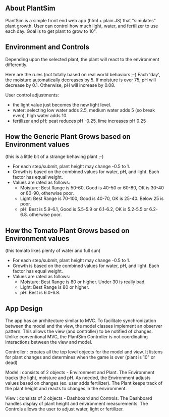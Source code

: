 ## About PlantSim
PlantSim is a simple front end web app (html + plain JS) that "simulates" plant growth. User can control 
how much light, water, and fertilizer to use each day. Goal is to get plant to grow to 10".

## Environment and Controls
Depending upon the selected plant, the plant will react to the environment differently.

Here are the rules (not totally based on real world behaviors ;-)
    Each 'day', the moisture automatically decreases by 5. If moisture is over 75, pH will decrease by 0.1.
    Otherwise, pH will increase by 0.08.

User control adjustments:
* the light value just becomes the new light level.
* water: selecting low water adds 2.5, medium water adds 5 (so break even), high water adds 10.
* fertilizer and pH: peat reduces pH -0.25.  lime increases pH 0.25

## How the Generic Plant Grows based on Environment values
(this is a little bit of a strange behaving plant ;-)

* For each step/submit, plant height may change -0.5 to 1. 
* Growth is based on the combined values for water, pH, and light. Each factor has equal weight.
* Values are rated as follows:
  * Moisture: Best Range is 50-60, Good is 40-50 or 60-80, OK is 30-40 or 80-90, otherwise poor.
  * Light: Best Range is 70-100, Good is 40-70, OK is 25-40.  Below 25 is poor.
  * pH: Best is 5.9-6.1, Good is 5.5-5.9 or 6.1-6.2, OK is 5.2-5.5 or 6.2-6.8.  otherwise poor.

## How the Tomato Plant Grows based on Environment values
(this tomato likes plenty of water and full sun)

* For each step/submit, plant height may change -0.5 to 1. 
* Growth is based on the combined values for water, pH, and light. Each factor has equal weight.
* Values are rated as follows:
  * Moisture: Best Range is 80 or higher. Under 30 is really bad.
  * Light: Best Range is 80 or higher. 
  * pH: Best is 6.0-6.8. 

## App Design
The app has an architecture similar to MVC. To facilitate synchronization between the model and the 
view, the model classes implement an observer pattern. This allows the view (and controller) to be 
notified of changes.  Unlike conventional MVC, the PlantSim Controller is not coordinating 
interactions between the view and model.

Controller : creates all the top level objects for the model and view. It listens for plant changes
and determines when the game is over (plant is 10" or dead)
 
Model : consists of 2 objects - Environment and Plant. The Environment tracks the light, moisture and pH.
As needed, the Environment adjusts values based on changes (ex. user adds fertilizer). The Plant keeps
track of the plant height and reacts to changes in the environment.

View : consists of 2 objects - Dashboard and Controls. The Dashboard handles display of plant height
and environment measurements. The Controls allows the user to adjust water, light or fertilizer.

